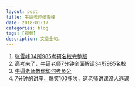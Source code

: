 ```yaml
---
layout: post
title: 牛逼老师张雪峰
date: 2018-01-17
categories: blog
tags: [视频]
description: 文章金句。
---
```


1. [张雪峰34所985考研名校完整版](https://www.bilibili.com/video/av10994148/?from=search&seid=153175172563549073)
1. [高考来了，牛逼老师7分钟全面解读34所985名校](https://www.bilibili.com/video/av4838762/?from=search&seid=153175172563549073)
1. [牛逼老师教你如何考负分](https://www.bilibili.com/video/av5642311/?from=search&seid=153175172563549073)
1. [7分钟的讲座，爆笑100多次，这老师讲课没人逃课](https://www.bilibili.com/video/av13101362/?from=search&seid=153175172563549073)
